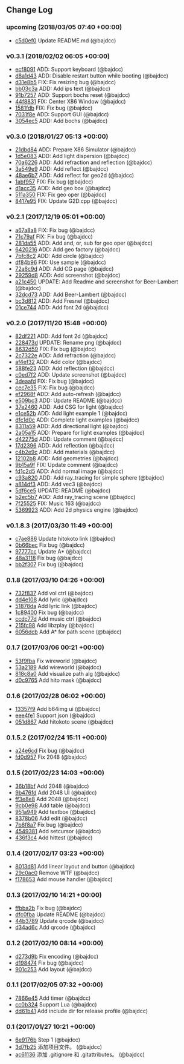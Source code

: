 ## Change Log

### upcoming (2018/03/05 07:40 +00:00)
- [c5d0ef0](https://github.com/bajdcc/GameFramework/commit/c5d0ef05474e113d100f9572ddf28b0ba2f0c0f4) Update README.md (@bajdcc)

### v0.3.1 (2018/02/02 06:05 +00:00)
- [ecf8091](https://github.com/bajdcc/GameFramework/commit/ecf80918df0befe63626fc626d5bac742727852b) ADD: Support keyboard (@bajdcc)
- [d8a1d43](https://github.com/bajdcc/GameFramework/commit/d8a1d43afec2277b4a6698d56a7a51da7ace6d8b) ADD: Disable restart button while booting (@bajdcc)
- [d31e8b5](https://github.com/bajdcc/GameFramework/commit/d31e8b5e097c0274116a2dd957e7101eede331c1) FIX: Fix resizing bug (@bajdcc)
- [bb03c3a](https://github.com/bajdcc/GameFramework/commit/bb03c3a2233715eb0af4e0044dfec9b582a81b9e) ADD: Add ips text (@bajdcc)
- [91b7257](https://github.com/bajdcc/GameFramework/commit/91b72570896bb16b54b098edd64112691950ba67) ADD: Support bochs reset (@bajdcc)
- [44f8831](https://github.com/bajdcc/GameFramework/commit/44f883197a9299f52cd1b6a7de2cbe8fbb01b023) FIX: Center X86 Window (@bajdcc)
- [1581fdb](https://github.com/bajdcc/GameFramework/commit/1581fdb2789ec1123780d82358097c26e04be5c4) FIX: Fix bug (@bajdcc)
- [7031f8e](https://github.com/bajdcc/GameFramework/commit/7031f8efdcbef693b1be9bce4204a73aadd47071) ADD: Support GUI (@bajdcc)
- [3054ec5](https://github.com/bajdcc/GameFramework/commit/3054ec5d0f6e738d7f08e198492097dedbd05a8a) ADD: Add bochs (@bajdcc)

### v0.3.0 (2018/01/27 05:13 +00:00)
- [21dbd84](https://github.com/bajdcc/GameFramework/commit/21dbd84f7cd1b836146ee171c053f56ee1d3d5fe) ADD: Prepare X86 Simulator (@bajdcc)
- [1d5e083](https://github.com/bajdcc/GameFramework/commit/1d5e08359cd0defb56cf2e7327007555b99cde7a) ADD: Add light dispersion (@bajdcc)
- [70a6226](https://github.com/bajdcc/GameFramework/commit/70a6226abf95fac5748f9e4febb1c8c2ba1f42af) ADD: Add refraction and reflection (@bajdcc)
- [3a549e9](https://github.com/bajdcc/GameFramework/commit/3a549e988c9337ef48d65841221f78db25727238) ADD: Add reflect (@bajdcc)
- [48ae6b7](https://github.com/bajdcc/GameFramework/commit/48ae6b7c43b0b4c0f651b3d1d528797c8ce9ca96) ADD: Add reflect for geo2d (@bajdcc)
- [1abf957](https://github.com/bajdcc/GameFramework/commit/1abf957e778489255ef9333edf059001bb4e7f1e) FIX: Fix bug (@bajdcc)
- [d1acc35](https://github.com/bajdcc/GameFramework/commit/d1acc35787e6c86fb80ae709e6d746132ff5ec62) ADD: Add geo box (@bajdcc)
- [511a350](https://github.com/bajdcc/GameFramework/commit/511a350fb2089c00c350472021922121a0a6b92a) FIX: Fix geo oper (@bajdcc)
- [8417e95](https://github.com/bajdcc/GameFramework/commit/8417e95b8d2bcebaf5ab9a23c01a39f254050646) FIX: Update G2D.cpp (@bajdcc)

### v0.2.1 (2017/12/19 05:01 +00:00)
- [a67a8a8](https://github.com/bajdcc/GameFramework/commit/a67a8a852e0f93e682cd0e7ccb21a430fc7cd953) FIX: Fix bug (@bajdcc)
- [71c79af](https://github.com/bajdcc/GameFramework/commit/71c79afc96994ffdea65cafe1c4d071d062e3890) FIX: Fix bug (@bajdcc)
- [281da55](https://github.com/bajdcc/GameFramework/commit/281da55283472811b80bda13c7994585cb07c805) ADD: Add and, or, sub for geo oper (@bajdcc)
- [6420216](https://github.com/bajdcc/GameFramework/commit/6420216a711483e1a6565282ab3d7919993133cd) ADD: Add geo factory (@bajdcc)
- [7bfc8c2](https://github.com/bajdcc/GameFramework/commit/7bfc8c2f39e427c015d63da91f075bdf640cf4c9) ADD: Add circle (@bajdcc)
- [df84b96](https://github.com/bajdcc/GameFramework/commit/df84b965ffc04b33d3dc228984e598a3ed2e6c85) FIX: Use sample (@bajdcc)
- [72a6c9d](https://github.com/bajdcc/GameFramework/commit/72a6c9d76a8f3082c13c71efa987cfe0a4767aca) ADD: Add CG page (@bajdcc)
- [29259d8](https://github.com/bajdcc/GameFramework/commit/29259d8e8dbf0d81ecd95e89c405793880560c83) ADD: Add screenshot (@bajdcc)
- [a21c450](https://github.com/bajdcc/GameFramework/commit/a21c450bfec077659908466969c177a78d406535) UPDATE: Add Readme and screenshot for Beer-Lambert (@bajdcc)
- [32dcd73](https://github.com/bajdcc/GameFramework/commit/32dcd73d4316cb0733d68a9fe950268d585e2b8f) ADD: Add Beer-Lambert (@bajdcc)
- [bc3d812](https://github.com/bajdcc/GameFramework/commit/bc3d8128aa371e0ad8afa1eba1c8cca0eb708d27) ADD: Add Fresnel (@bajdcc)
- [01ce744](https://github.com/bajdcc/GameFramework/commit/01ce7443db92fca16af05a66f5f119e101642f71) ADD: Add font 2d (@bajdcc)

### v0.2.0 (2017/11/20 15:48 +00:00)
- [82df221](https://github.com/bajdcc/GameFramework/commit/82df2217e72d094a9471025d5cc613225fbed947) ADD: Add font 2d (@bajdcc)
- [228473d](https://github.com/bajdcc/GameFramework/commit/228473d551f485f6d6a0af32b10a2f02ae52b985) UPDATE: Rename png (@bajdcc)
- [8632d59](https://github.com/bajdcc/GameFramework/commit/8632d593c83ae8f275de75f96bc3460284168339) FIX: Fix bug (@bajdcc)
- [2c7322e](https://github.com/bajdcc/GameFramework/commit/2c7322e689572775a69b4bd1b646e7fcfc4c271a) ADD: Add refraction (@bajdcc)
- [af4ef32](https://github.com/bajdcc/GameFramework/commit/af4ef32dba89ec78facd6aa084604a76a373ad74) ADD: Add color (@bajdcc)
- [588fe23](https://github.com/bajdcc/GameFramework/commit/588fe23eaf42cd8b1515199cbf43e903d010b9a7) ADD: Add reflection (@bajdcc)
- [c0ed7f2](https://github.com/bajdcc/GameFramework/commit/c0ed7f24f0181864a6fa1b72bc15662d3bd6d1ca) ADD: Update screenshot (@bajdcc)
- [3deaafd](https://github.com/bajdcc/GameFramework/commit/3deaafdf6a4d77161c3873c60ce8051d21b6680e) FIX: Fix bug (@bajdcc)
- [cec7e35](https://github.com/bajdcc/GameFramework/commit/cec7e357d89e398ab0faad13438fd7502217d2be) FIX: Fix bug (@bajdcc)
- [ef2968f](https://github.com/bajdcc/GameFramework/commit/ef2968f4bce91de756e63f52859cfbb3cd49545a) ADD: Add auto-refresh (@bajdcc)
- [e509bc3](https://github.com/bajdcc/GameFramework/commit/e509bc316875251ab02a3c861e70b5b14ccfb27c) ADD: Update README (@bajdcc)
- [37e2460](https://github.com/bajdcc/GameFramework/commit/37e24602a6bfb2b15981460ae79f1dd24daad845) ADD: Add CSG for light (@bajdcc)
- [e1ce52b](https://github.com/bajdcc/GameFramework/commit/e1ce52bd286718b67acd03b0ada0e05667d867df) ADD: Add light example 1 (@bajdcc)
- [dfc1d0c](https://github.com/bajdcc/GameFramework/commit/dfc1d0c646e5540b50de0d3f0b269c0fbeee6e12) ADD: Complete light examples (@bajdcc)
- [8311a59](https://github.com/bajdcc/GameFramework/commit/8311a590f3ca8a941fe138cf64aa35151bbe3755) ADD: Add directional light (@bajdcc)
- [2a05a15](https://github.com/bajdcc/GameFramework/commit/2a05a15dfb73733244bdc8f6a2af23e37b01d18b) ADD: Prepare for light examples (@bajdcc)
- [d42275d](https://github.com/bajdcc/GameFramework/commit/d42275d189e449199603e3c7e93f24a5b7139044) ADD: Update comment (@bajdcc)
- [17d2396](https://github.com/bajdcc/GameFramework/commit/17d2396f682720dc5147da7474b432d80fef17cd) ADD: Add reflection (@bajdcc)
- [c4b2e9c](https://github.com/bajdcc/GameFramework/commit/c4b2e9c6c66876f9f8b0539f6250702311896edb) ADD: Add materials (@bajdcc)
- [12102b8](https://github.com/bajdcc/GameFramework/commit/12102b83cfe0f8d4a12f58cf88832e601f85f674) ADD: Add geometries (@bajdcc)
- [9b15a9f](https://github.com/bajdcc/GameFramework/commit/9b15a9ff838dc272280492a97169c052918640ff) FIX: Update comment (@bajdcc)
- [fd1c2d5](https://github.com/bajdcc/GameFramework/commit/fd1c2d5fddb095353119407f1d8e263ec9e57c9f) ADD: Add normal image (@bajdcc)
- [c93a820](https://github.com/bajdcc/GameFramework/commit/c93a820036aa00415523b9baa34047b1c7043813) ADD: Add ray_tracing for simple sphere (@bajdcc)
- [a814df3](https://github.com/bajdcc/GameFramework/commit/a814df3884a856522f317422ec70faeecbf0b427) ADD: Add vec3 (@bajdcc)
- [5df6ce5](https://github.com/bajdcc/GameFramework/commit/5df6ce51a291f8e5bd32fba2ae695ac8ce14bf27) UPDATE: README (@bajdcc)
- [b2ec5b7](https://github.com/bajdcc/GameFramework/commit/b2ec5b7271a760039753b66c104873926370630b) ADD: Add ray_tracing scene (@bajdcc)
- [7f25525](https://github.com/bajdcc/GameFramework/commit/7f2552506bb95e0dbb622ae1ab82635eb4ba76d7) FIX: Music 163 (@bajdcc)
- [5369923](https://github.com/bajdcc/GameFramework/commit/5369923a71eda5c3bec768d15db1a9b0d18c89e5) ADD: Add 2d physics engine (@bajdcc)

### v0.1.8.3 (2017/03/30 11:49 +00:00)
- [c7ae886](https://github.com/bajdcc/GameFramework/commit/c7ae8866a827806e51216274e918ca3f320280a4) Update hitokoto link (@bajdcc)
- [0b66bec](https://github.com/bajdcc/GameFramework/commit/0b66bec0bcb1e298a620cded975c7153271402a5) Fix bug (@bajdcc)
- [97777cc](https://github.com/bajdcc/GameFramework/commit/97777ccd96fe7cc1c6f8851a3aa982d1777e7584) Update A* (@bajdcc)
- [48a3118](https://github.com/bajdcc/GameFramework/commit/48a3118ae23f822c415c2f1cfa9e7d98536c93b8) Fix bug (@bajdcc)
- [bb2f307](https://github.com/bajdcc/GameFramework/commit/bb2f3073e06348ff283e22a12638eb123c99944c) Fix bug (@bajdcc)

### 0.1.8 (2017/03/10 04:26 +00:00)
- [732f837](https://github.com/bajdcc/GameFramework/commit/732f8379ea1b153f8f5536ec06a3b595d6d5496d) Add vol ctrl (@bajdcc)
- [dd4e108](https://github.com/bajdcc/GameFramework/commit/dd4e1081defaaf6f898653cd837c518bcf836d78) Add lyric (@bajdcc)
- [51878da](https://github.com/bajdcc/GameFramework/commit/51878daf643286d2862b53bcb45b2b22378a03e7) Add lyric link (@bajdcc)
- [1c89400](https://github.com/bajdcc/GameFramework/commit/1c8940081b7732e610fea6d57076ca2452912b41) Fix bug (@bajdcc)
- [ccdc77d](https://github.com/bajdcc/GameFramework/commit/ccdc77d777f7c9e600bd6a069782688989362f22) Add music ctrl (@bajdcc)
- [215fc98](https://github.com/bajdcc/GameFramework/commit/215fc989899e2a98c8c99efa9adaaba3ad116c77) Add libzplay (@bajdcc)
- [6056dcb](https://github.com/bajdcc/GameFramework/commit/6056dcba5eb925a91c661a279ae607548103a682) Add A* for path scene (@bajdcc)

### 0.1.7 (2017/03/06 00:21 +00:00)
- [53f9fba](https://github.com/bajdcc/GameFramework/commit/53f9fba694ce59c5b7c89c8291ebc08f2878e567) Fix wireworld (@bajdcc)
- [53a2189](https://github.com/bajdcc/GameFramework/commit/53a21898359841fb1ce95f3065101adf6af588fc) Add wireworld (@bajdcc)
- [818c8a0](https://github.com/bajdcc/GameFramework/commit/818c8a01f12f88752b26bc3ee673b5be5f8002cc) Add visualize path alg (@bajdcc)
- [d0c9765](https://github.com/bajdcc/GameFramework/commit/d0c9765c0dec0a445d31f5b27e0b45469cb856f6) Add hito mask (@bajdcc)

### 0.1.6 (2017/02/28 06:02 +00:00)
- [13357f9](https://github.com/bajdcc/GameFramework/commit/13357f9484fad2d33dfd3ae612f14ed69d57f55b) Add b64img ui (@bajdcc)
- [eee4fe1](https://github.com/bajdcc/GameFramework/commit/eee4fe1e2b716c715fdb263ad70f7c4e6dfa1147) Support json (@bajdcc)
- [051d867](https://github.com/bajdcc/GameFramework/commit/051d8670b410730e393701d2ec980fc4e1b2183a) Add hitokoto scene (@bajdcc)

### 0.1.5.2 (2017/02/24 15:11 +00:00)
- [a24e6cd](https://github.com/bajdcc/GameFramework/commit/a24e6cd3a29344d8d4dbaf8bd63b4872844f85b0) Fix bug (@bajdcc)
- [fd0d957](https://github.com/bajdcc/GameFramework/commit/fd0d957053e99cbac6b5fcfcd21180c9d2784498) Fix 2048 (@bajdcc)

### 0.1.5 (2017/02/23 14:03 +00:00)
- [36b18bf](https://github.com/bajdcc/GameFramework/commit/36b18bfe885a462d353b633af6b2c978b0e1c69e) Add 2048 (@bajdcc)
- [9b476fd](https://github.com/bajdcc/GameFramework/commit/9b476fd516f3c8924c594e89db10f8c9cd025b64) Add 2048 UI (@bajdcc)
- [ff3e8e8](https://github.com/bajdcc/GameFramework/commit/ff3e8e8f3e8fc2efc2f03180944fc3db54a63d30) Add 2048 (@bajdcc)
- [9cb0e98](https://github.com/bajdcc/GameFramework/commit/9cb0e98ad8547f2d61a4d194ba0cbbe0b9df77ea) Add table (@bajdcc)
- [951a949](https://github.com/bajdcc/GameFramework/commit/951a949147c1ac223d3f5bf4c593b93bf00c5a8b) Add textbox (@bajdcc)
- [8378b06](https://github.com/bajdcc/GameFramework/commit/8378b0653c132a2af64e6928d590a982e5260462) Add edit (@bajdcc)
- [7b6f8a7](https://github.com/bajdcc/GameFramework/commit/7b6f8a705a207088bac9583640c907fb90f708ff) Fix bug (@bajdcc)
- [4549381](https://github.com/bajdcc/GameFramework/commit/45493818daf16949d5a6e7adee729e099ea0e81d) Add setcursor (@bajdcc)
- [436f3c4](https://github.com/bajdcc/GameFramework/commit/436f3c4cd3352b589325e69722297eba3503f8e4) Add hittest (@bajdcc)

### 0.1.4 (2017/02/17 03:23 +00:00)
- [8013d81](https://github.com/bajdcc/GameFramework/commit/8013d81aa761dc6c6ca01e02728cad42fc59e4dc) Add linear layout and button (@bajdcc)
- [29c0ac0](https://github.com/bajdcc/GameFramework/commit/29c0ac0a809ec3702fef003b8cee3e452b0c9be2) Remove WTF (@bajdcc)
- [f178653](https://github.com/bajdcc/GameFramework/commit/f178653658ea39fb55da0dcb030cbd9acfcbaeaa) Add mouse handler (@bajdcc)

### 0.1.3 (2017/02/10 14:21 +00:00)
- [ffbba2b](https://github.com/bajdcc/GameFramework/commit/ffbba2b7345a9f0ba84064709b84ae549844065e) Fix bug (@bajdcc)
- [dfc0fba](https://github.com/bajdcc/GameFramework/commit/dfc0fbaca2e7f2fbe7599a217c359fe1802d21c1) Update README (@bajdcc)
- [44b3789](https://github.com/bajdcc/GameFramework/commit/44b3789d9be59495ceb9f7f08e692df2b69597df) Update qrcode (@bajdcc)
- [d34ad6c](https://github.com/bajdcc/GameFramework/commit/d34ad6c829bc751a665f0cf2f44520ca8ec765e3) Add qrcode (@bajdcc)

### 0.1.2 (2017/02/10 08:14 +00:00)
- [d273d9b](https://github.com/bajdcc/GameFramework/commit/d273d9b2a2d7ace181f5a24a17b97b78d2a39908) Fix encoding (@bajdcc)
- [d198474](https://github.com/bajdcc/GameFramework/commit/d198474a6ebc41c41d23dbe3666f95dbc89a5374) Fix bug (@bajdcc)
- [901c253](https://github.com/bajdcc/GameFramework/commit/901c253ab1fe5cccdaf54c2c20a73775f4f8258f) Add layout (@bajdcc)

### 0.1.1 (2017/02/05 07:32 +00:00)
- [7866e45](https://github.com/bajdcc/GameFramework/commit/7866e4586fe818ccc6a3b6d93fb6ec59fe443777) Add timer (@bajdcc)
- [cc0b324](https://github.com/bajdcc/GameFramework/commit/cc0b324bd291ec9f4f1c3ccaba9472d472ff68ea) Support Lua (@bajdcc)
- [dd61b41](https://github.com/bajdcc/GameFramework/commit/dd61b412803e8e21ca2a85f4f4e475f6a08ff111) Add include dir for release profile (@bajdcc)

### 0.1 (2017/01/27 10:21 +00:00)
- [6e9176b](https://github.com/bajdcc/GameFramework/commit/6e9176ba4aaa7439ff4eb3bb5970c825df2fb610) Step 1 (@bajdcc)
- [3d7fb25](https://github.com/bajdcc/GameFramework/commit/3d7fb2553b38a57800474bc02aa72a7cea1b6706) 添加项目文件。 (@bajdcc)
- [ac61136](https://github.com/bajdcc/GameFramework/commit/ac611365a9421e3bbf803595d15335c7da0ad331) 添加 .gitignore 和 .gitattributes。 (@bajdcc)